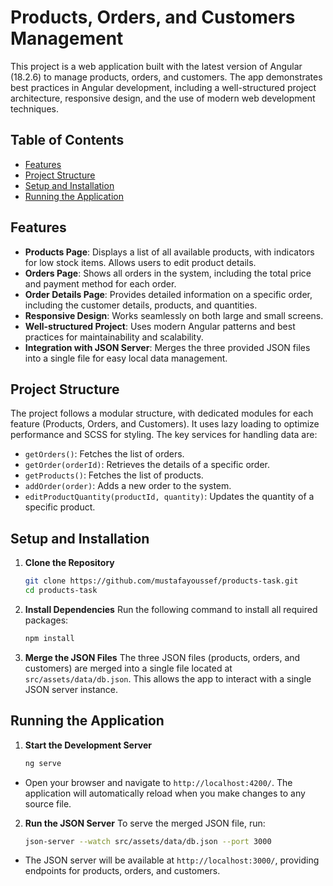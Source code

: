 # Products, Orders, and Customers Management

This project is a web application built with the latest version of Angular (18.2.6) to manage products, orders, and customers. The app demonstrates best practices in Angular development, including a well-structured project architecture, responsive design, and the use of modern web development techniques.

## Table of Contents
- [Features](#features)
- [Project Structure](#project-structure)
- [Setup and Installation](#setup-and-installation)
- [Running the Application](#running-the-application)

## Features

- **Products Page**: Displays a list of all available products, with indicators for low stock items. Allows users to edit product details.
- **Orders Page**: Shows all orders in the system, including the total price and payment method for each order.
- **Order Details Page**: Provides detailed information on a specific order, including the customer details, products, and quantities.
- **Responsive Design**: Works seamlessly on both large and small screens.
- **Well-structured Project**: Uses modern Angular patterns and best practices for maintainability and scalability.
- **Integration with JSON Server**: Merges the three provided JSON files into a single file for easy local data management.

## Project Structure

The project follows a modular structure, with dedicated modules for each feature (Products, Orders, and Customers). It uses lazy loading to optimize performance and SCSS for styling. The key services for handling data are:

- `getOrders()`: Fetches the list of orders.
- `getOrder(orderId)`: Retrieves the details of a specific order.
- `getProducts()`: Fetches the list of products.
- `addOrder(order)`: Adds a new order to the system.
- `editProductQuantity(productId, quantity)`: Updates the quantity of a specific product.

## Setup and Installation

1. **Clone the Repository**
   ```bash
   git clone https://github.com/mustafayoussef/products-task.git
   cd products-task
2. **Install Dependencies**
  Run the following command to install all required packages:
   ```bash
   npm install
3. **Merge the JSON Files**
  The three JSON files (products, orders, and customers) are merged into a single file located at `src/assets/data/db.json`. This allows the app to interact with a single JSON server instance.
  
## Running the Application

1. **Start the Development Server**
   ```bash
   ng serve
  - Open your browser and navigate to `http://localhost:4200/`. The application will automatically reload when you make changes to any source file.
2. **Run the JSON Server**
  To serve the merged JSON file, run:
   ```bash
   json-server --watch src/assets/data/db.json --port 3000
  - The JSON server will be available at `http://localhost:3000/`, providing endpoints for products, orders, and customers.

